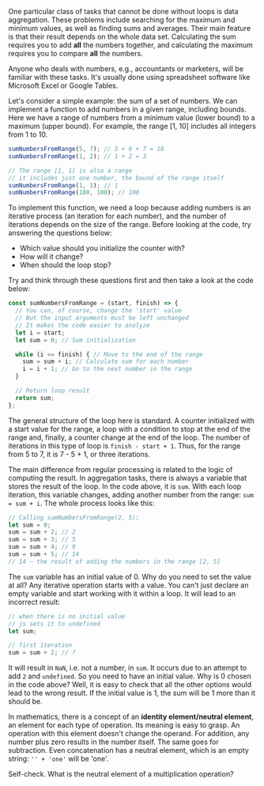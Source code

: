 
One particular class of tasks that cannot be done without loops is data aggregation. These problems include searching for the maximum and minimum values, as well as finding sums and averages. Their main feature is that their result depends on the whole data set. Calculating the sum requires you to add **all** the numbers together, and calculating the maximum requires you to compare **all** the numbers.

Anyone who deals with numbers, e.g., accountants or marketers, will be familiar with these tasks. It's usually done using spreadsheet software like Microsoft Excel or Google Tables.

Let's consider a simple example: the sum of a set of numbers. We can implement a function to add numbers in a given range, including bounds. Here we have a range of numbers from a minimum value (lower bound) to a maximum (upper bound). For example, the range [1, 10] includes all integers from 1 to 10.

```javascript
sumNumbersFromRange(5, 7); // 5 + 6 + 7 = 18
sumNumbersFromRange(1, 2); // 1 + 2 = 3

// The range [1, 1] is also a range
// it includes just one number, the bound of the range itself
sumNumbersFromRange(1, 1); // 1
sumNumbersFromRange(100, 100); // 100
```

To implement this function, we need a loop because adding numbers is an iterative process (an iteration for each number), and the number of iterations depends on the size of the range. Before looking at the code, try answering the questions below:

* Which value should you initialize the counter with?
* How will it change?
* When should the loop stop?

Try and think through these questions first and then take a look at the code below:

```javascript
const sumNumbersFromRange = (start, finish) => {
  // You can, of course, change the 'start' value
  // But the input arguments must be left unchanged
  // It makes the code easier to analyze
  let i = start;
  let sum = 0; // Sum initialization

  while (i <= finish) { // Move to the end of the range
    sum = sum + i; // Calculate sum for each number
    i = i + 1; // Go to the next number in the range
  }

  // Return loop result
  return sum;
};
```

The general structure of the loop here is standard. A counter initialized with a start value for the range, a loop with a condition to stop at the end of the range and, finally, a counter change at the end of the loop. The number of iterations in this type of loop is `finish - start + 1`. Thus, for the range from 5 to 7, it is 7 - 5 + 1, or three iterations.

The main difference from regular processing is related to the logic of computing the result. In aggregation tasks, there is always a variable that stores the result of the loop. In the code above, it is `sum`. With each loop iteration, this variable changes, adding another number from the range: `sum = sum + i`. The whole process looks like this:

```javascript
// Calling sumNumbersFromRange(2, 5);
let sum = 0;
sum = sum + 2; // 2
sum = sum + 3; // 5
sum = sum + 4; // 9
sum = sum + 5; // 14
// 14 – the result of adding the numbers in the range [2, 5]
```

The `sum` variable has an initial value of 0. Why do you need to set the value at all? Any iterative operation starts with a value. You can't just declare an empty variable and start working with it within a loop. It will lead to an incorrect result:

```javascript
// when there is no initial value
// js sets it to undefined
let sum;

// first iteration
sum = sum + 2; // ?
```

It will result in `NaN`, i.e. not a number, in `sum`. It occurs due to an attempt to add `2` and `undefined`. So you need to have an initial value. Why is 0 chosen in the code above? Well, it is easy to check that all the other options would lead to the wrong result. If the initial value is 1, the sum will be 1 more than it should be.

In mathematics, there is a concept of an **identity element/neutral element**, an element for each type of operation. Its meaning is easy to grasp. An operation with this element doesn't change the operand. For addition, any number plus zero results in the number itself. The same goes for subtraction. Even concatenation has a neutral element, which is an empty string: `'' + 'one'` will be 'one'.

Self-check. What is the neutral element of a multiplication operation?
